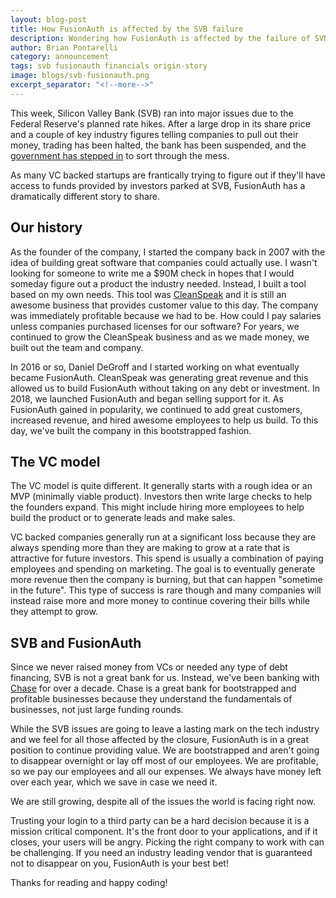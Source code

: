 ```yaml
---
layout: blog-post
title: How FusionAuth is affected by the SVB failure
description: Wondering how FusionAuth is affected by the failure of SVN? Read this post to find out.
author: Brian Pontarelli
category: announcement
tags: svb fusionauth financials origin-story
image: blogs/svb-fusionauth.png
excerpt_separator: "<!--more-->"
---
```


This week, Silicon Valley Bank (SVB) ran into major issues due to the Federal Reserve's planned rate hikes. After a large drop in its share price and a couple of key industry figures telling companies to pull out their money, trading has been halted, the bank has been suspended, and the [government has stepped in](https://www.fdic.gov/news/press-releases/2023/pr23016.html) to sort through the mess.

<!--more-->

As many VC backed startups are frantically trying to figure out if they'll have access to funds provided by investors parked at SVB, FusionAuth has a dramatically different story to share.

## Our history

As the founder of the company, I started the company back in 2007 with the idea of building great software that companies could actually use. I wasn't looking for someone to write me a $90M check in hopes that I would someday figure out a product the industry needed. Instead, I built a tool based on my own needs. This tool was [CleanSpeak](https://cleanspeak.com) and it is still an awesome business that provides customer value to this day. The company was immediately profitable because we had to be. How could I pay salaries unless companies purchased licenses for our software? For years, we continued to grow the CleanSpeak business and as we made money, we built out the team and company.

In 2016 or so, Daniel DeGroff and I started working on what eventually became FusionAuth. CleanSpeak was generating great revenue and this allowed us to build FusionAuth without taking on any debt or investment. In 2018, we launched FusionAuth and began selling support for it. As FusionAuth gained in popularity, we continued to add great customers, increased revenue, and hired awesome employees to help us build. To this day, we've built the company in this bootstrapped fashion.

## The VC model

The VC model is quite different. It generally starts with a rough idea or an MVP (minimally viable product). Investors then write large checks to help the founders expand. This might include hiring more employees to help build the product or to generate leads and make sales.

VC backed companies generally run at a significant loss because they are always spending more than they are making to grow at a rate that is attractive for future investors. This spend is usually a combination of paying employees and spending on marketing. The goal is to eventually generate more revenue then the company is burning, but that can happen "sometime in the future". This type of success is rare though and many companies will instead raise more and more money to continue covering their bills while they attempt to grow.

## SVB and FusionAuth

Since we never raised money from VCs or needed any type of debt financing, SVB is not a great bank for us. Instead, we've been banking with [Chase](https://www.chase.com/) for over a decade. Chase is a great bank for bootstrapped and profitable businesses because they understand the fundamentals of businesses, not just large funding rounds.

While the SVB issues are going to leave a lasting mark on the tech industry and we feel for all those affected by the closure, FusionAuth is in a great position to continue providing value. We are bootstrapped and aren't going to disappear overnight or lay off most of our employees. We are profitable, so we pay our employees and all our expenses. We always have money left over each year, which we save in case we need it. 

We are still growing, despite all of the issues the world is facing right now.

Trusting your login to a third party can be a hard decision because it is a mission critical component. It's the front door to your applications, and if it closes, your users will be angry. Picking the right company to work with can be challenging. If you need an industry leading vendor that is guaranteed not to disappear on you, FusionAuth is your best bet!

Thanks for reading and happy coding!
